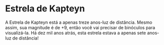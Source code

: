 # Estrela de Kapteyn

A Estrela de Kapteyn está a apenas treze anos-luz de distância. Mesmo assim, sua
magnitude é de +9, então você vai precisar de binóculos para visualizá-la. Há
dez mil anos atrás, esta estrela estava a apenas sete anos-luz de distância!
